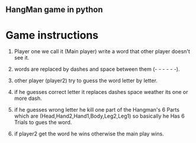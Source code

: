 ## HangMan game in python

# Game instructions
1. Player one we call it (Main player) write a word that other player doesn't see it.

2. words are replaced by dashes and space between them (- - - - - -).

3. other player (player2) try to guess the word letter by letter.

4. if he guesses correct letter it replaces dashes space weather its one or more dash.

5. if he guesses wrong letter he kill one part of the Hangman's 6 Parts which are (Head,Hand2,Hand1,Body,Leg2,Leg1)
    so basically he Has 6 Trials to gues the word.

6. if player2 get the word he wins otherwise the main play wins.
